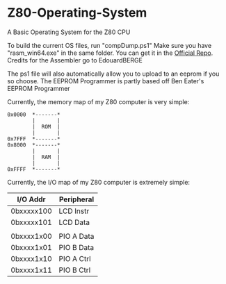 # Z80-Operating-System
A Basic Operating System for the Z80 CPU

To build the current OS files, run "compDump.ps1"
Make sure you have "rasm_win64.exe" in the same folder. You can get it in the [Official Repo](https://github.com/EdouardBERGE/rasm). Credits for the Assembler go to EdouardBERGE

The ps1 file will also automatically allow you to upload to an eeprom if you so choose.
The EEPROM Programmer is partly based off Ben Eater's EEPROM Programmer

Currently, the memory map of my Z80 computer is very simple:

```
0x0000  *-------*
        |       |
        |  ROM  |
        |       |
0x7FFF  *-------*
0x8000  *-------*
        |       |
        |  RAM  |
        |       |
0xFFFF  *-------*
```

Currently, the I/O map of my Z80 computer is extremely simple:

| I/O Addr    | Peripheral |
|-------------|------------|
| 0bxxxxx100  | LCD Instr  |
| 0bxxxxx101  | LCD Data   |
|             |            |
| 0bxxxx1x00  | PIO A Data |
| 0bxxxx1x01  | PIO B Data |
| 0bxxxx1x10  | PIO A Ctrl |
| 0bxxxx1x11  | PIO B Ctrl |
